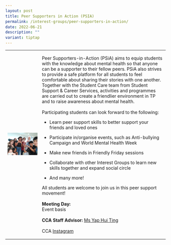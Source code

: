 ```yaml
---
layout: post
title: Peer Supporters in Action (PSIA)
permalink: /interest-groups/peer-supporters-in-action/
date: 2022-06-21
description: ""
variant: tiptap
---
```

<table style="minWidth: 50px">
<colgroup>
<col>
<col>
</colgroup>
<tbody>
<tr>
<td rowspan="1" colspan="1">
<div class="isomer-image-wrapper">
<img style="width: 100%" height="auto" width="100%" alt="" src="/images/Interest Groups/PSiA.jpg">
</div>
</td>
<td rowspan="1" colspan="1">
<p>Peer Supporters-in-Action (PSiA) aims to equip students with the knowledge
about mental health so that anyone can be a supporter to their fellow peers.
PSiA also strives to provide a safe platform for all students to feel comfortable
about sharing their stories with one another. Together with the Student
Care team from Student Support &amp; Career Services, activities and programmes
are carried out to create a friendlier environment in TP and to raise awareness
about mental health.
<br>
<br>Participating students can look forward to the following:
<br>
</p>
<ul data-tight="true" class="tight">
<li>
<p>Learn peer support skills to better support your friends and loved ones</p>
</li>
<li>
<p>Participate in/organise events, such as Anti-bullying Campaign and World
Mental Health Week</p>
</li>
<li>
<p>Make new friends in Friendly Friday sessions</p>
</li>
<li>
<p>Collaborate with other Interest Groups to learn new skills together and
expand social circle</p>
</li>
<li>
<p>And many more!</p>
</li>
</ul>
<p>All students are welcome to join us in this peer support movement!
<br>
<br><strong>Meeting Day:</strong> 
<br>Event basis
<br>
<br><strong>CCA Staff Advisor:</strong>  <a href="mailto:Yap_Hui_Ting@tp.edu.sg" rel="noopener noreferrer nofollow" target="_blank">Ms Yap Hui Ting</a>
<br>
<br>CCA <a href="https://www.instagram.com/tp.psia/" rel="noopener noreferrer nofollow" target="_blank">Instagram</a>
</p>
</td>
</tr>
</tbody>
</table>
<p></p>